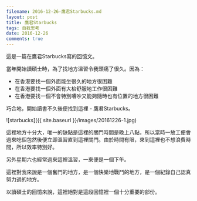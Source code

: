 ```yaml
---
filename: 2016-12-26-鷹君Starbucks.md
layout: post
title: 鷹君Starbucks
tags: 自我思考
date: 2016-12-26
comments: true
---
```


這是一篇在鷹君Starbucks寫的回憶文。

當年開始讀碩士時，為了找地方溫習令我頭痛了很久。因為：

* 在香港要找一個外面能坐很久的地方很困難
* 在香港要找一個外面有大枱舒服地工作很困難
* 在香港要找一個不會特別嘈吵又能夠隨時也有位置的地方很困難

巧合地，開始讀書不久後便找到這裡 - 鷹君Starbucks。

![starbucks]({{ site.baseurl }}/images/20161226-1.jpg)

這裡地方十分大，唯一的缺點是這裡的關門時間是晚上八點，所以當時一放工便會過來吃個包然後便立即溫習直到這裡關門。由於時間有限，來到這裡也不想浪費時間，所以效率特別好。

另外星期六也經常過來這裡溫習，一來便是一個下午。

這裡對我來說是一個奮鬥的地方，是一個快樂地戰鬥的地方，是一個紀錄自己認真努力過的地方。

以讀碩士的回憶來說，這裡絕對是這段回憶裡一個十分重要的部份。